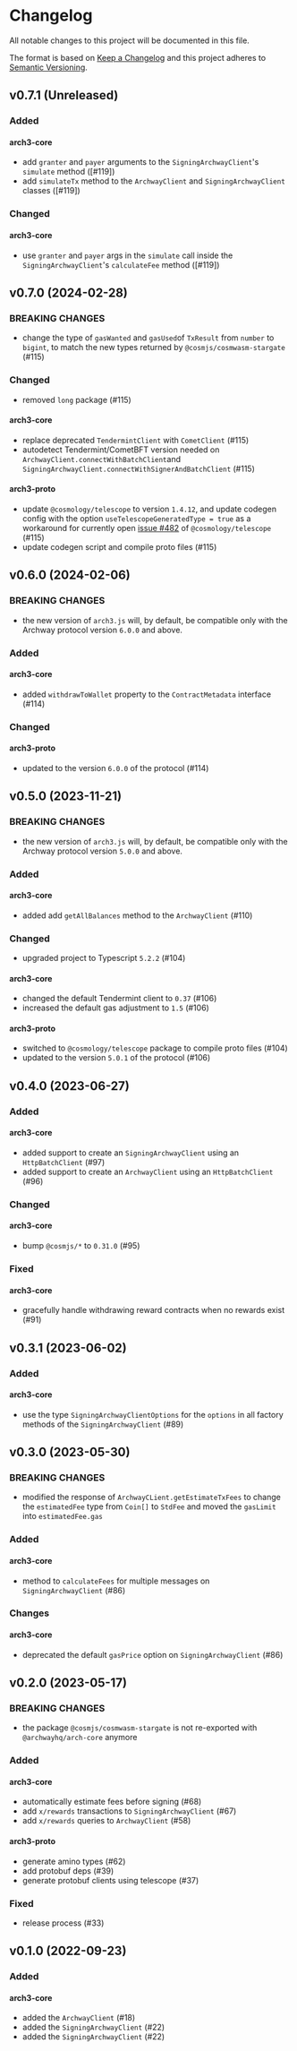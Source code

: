 # Changelog

All notable changes to this project will be documented in this file.

The format is based on [Keep a Changelog](http://keepachangelog.com/)
and this project adheres to [Semantic Versioning](http://semver.org/).

## v0.7.1 (Unreleased)

### Added

#### **arch3-core**

- add `granter` and `payer` arguments to the `SigningArchwayClient`'s
`simulate` method ([#119])
- add `simulateTx` method to the `ArchwayClient` and `SigningArchwayClient`
classes ([#119])

### Changed

#### **arch3-core**

- use `granter` and `payer` args in the `simulate` call inside the
`SigningArchwayClient`'s `calculateFee` method ([#119])

## v0.7.0 (2024-02-28)

### BREAKING CHANGES

- change the type of `gasWanted` and `gasUsed`of `TxResult` from `number` to `bigint`,
  to match the new types returned by `@cosmjs/cosmwasm-stargate` (#115)

### Changed

- removed `long` package (#115)

#### **arch3-core**

- replace deprecated `TendermintClient` with `CometClient` (#115)
- autodetect Tendermint/CometBFT version needed on
  `ArchwayClient.connectWithBatchClient`and
  `SigningArchwayClient.connectWithSignerAndBatchClient` (#115)

#### **arch3-proto**

- update `@cosmology/telescope` to version `1.4.12`, and update codegen config
  with the option `useTelescopeGeneratedType = true` as a workaround for
  currently open
  [issue #482](https://github.com/cosmology-tech/telescope/issues/482)
  of `@cosmology/telescope` (#115)
- update codegen script and compile proto files (#115)

## v0.6.0 (2024-02-06)

### BREAKING CHANGES

- the new version of `arch3.js` will, by default, be compatible only with the
  Archway protocol version `6.0.0` and above.

### Added

#### **arch3-core**

- added `withdrawToWallet` property to the `ContractMetadata` interface (#114)

### Changed

#### **arch3-proto**

- updated to the version `6.0.0` of the protocol (#114)

## v0.5.0 (2023-11-21)

### BREAKING CHANGES

- the new version of `arch3.js` will, by default, be compatible only with the
  Archway protocol version `5.0.0` and above.

### Added

#### **arch3-core**

- added add `getAllBalances` method to the `ArchwayClient` (#110)

### Changed

- upgraded project to Typescript `5.2.2` (#104)

#### **arch3-core**

- changed the default Tendermint client to `0.37` (#106)
- increased the default gas adjustment to `1.5` (#106)

#### **arch3-proto**

- switched to `@cosmology/telescope` package to compile proto files (#104)
- updated to the version `5.0.1` of the protocol (#106)

## v0.4.0 (2023-06-27)

### Added

#### **arch3-core**

- added support to create an `SigningArchwayClient` using an
  `HttpBatchClient` (#97)
- added support to create an `ArchwayClient` using an `HttpBatchClient` (#96)

### Changed

#### **arch3-core**

- bump `@cosmjs/*` to `0.31.0` (#95)

### Fixed

#### **arch3-core**

- gracefully handle withdrawing reward contracts when no rewards exist (#91)

## v0.3.1 (2023-06-02)

### Added

#### **arch3-core**

- use the type `SigningArchwayClientOptions` for the `options` in all factory
  methods of the `SigningArchwayClient` (#89)

## v0.3.0 (2023-05-30)

### BREAKING CHANGES

- modified the response of `ArchwayCLient.getEstimateTxFees` to change the
  `estimatedFee` type from `Coin[]` to `StdFee` and moved the `gasLimit`
  into `estimatedFee.gas`

### Added

#### **arch3-core**

- method to `calculateFees` for multiple messages on
  `SigningArchwayClient` (#86)

### Changes

#### **arch3-core**

- deprecated the default `gasPrice` option on `SigningArchwayClient` (#86)

## v0.2.0 (2023-05-17)

### BREAKING CHANGES

- the package `@cosmjs/cosmwasm-stargate` is not re-exported with
  `@archwayhq/arch-core` anymore

### Added

#### **arch3-core**

- automatically estimate fees before signing (#68)
- add `x/rewards` transactions to `SigningArchwayClient` (#67)
- add `x/rewards` queries to `ArchwayClient` (#58)

#### **arch3-proto**

- generate amino types (#62)
- add protobuf deps (#39)
- generate protobuf clients using telescope (#37)

### Fixed

- release process (#33)

## v0.1.0 (2022-09-23)

### Added

#### **arch3-core**

- added the `ArchwayClient` (#18)
- added the `SigningArchwayClient` (#22)
- added the `SigningArchwayClient` (#22)
